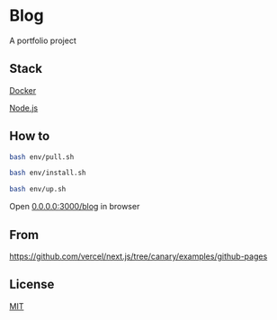 # Blog

A portfolio project

## Stack

[Docker](http://docker.com)

[Node.js](https://nodejs.org)

## How to

```sh
bash env/pull.sh

bash env/install.sh

bash env/up.sh
```

Open [0.0.0.0:3000/blog](http://0.0.0.0:3000/blog) in browser

## From

https://github.com/vercel/next.js/tree/canary/examples/github-pages

## License

[MIT](./LICENSE)
